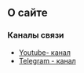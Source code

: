 ## О сайте

### Каналы связи
* [Youtube- канал](https://www.youtube.com/channel/UCD5PEAjBs194A0Z-ceUbpuQ)
* [Telegram - канал](https://t.me/automation_community)
